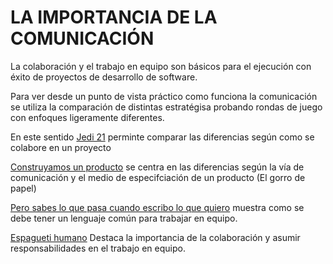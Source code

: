<link rel="stylesheet" type="text/css" href="estilo.css" media="screen" />


# LA IMPORTANCIA DE LA COMUNICACIÓN

La colaboración y el trabajo en equipo son básicos para el ejecución con éxito de proyectos de desarrollo de software.

Para ver desde un punto de vista práctico como funciona la comunicación se utiliza la comparación de distintas estratégisa probando rondas de juego con enfoques ligeramente diferentes.

En este sentido [Jedi 21](/Jedi21/Descripcion.md) perminte comparar las diferencias según como se colabore en un proyecto

[Construyamos un producto](/ConstruyamosUnProducto/Descripcion.md) se centra en las diferencias según la vía de comunicación y el medio de especifciación de un producto (El gorro de papel)

[Pero sabes lo que pasa cuando escribo lo que quiero](SabesLoQuePasa/Descripcion.md) muestra como se debe tener un lenguaje común para trabajar en equipo.


[Espagueti humano](/EspaguetiHumano/Descripcion.md) Destaca la importancia de la colaboración y asumir responsabilidades en el trabajo en equipo.
